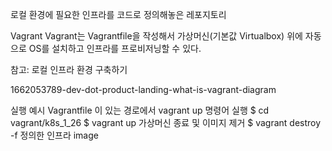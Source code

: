 로컬 환경에 필요한 인프라를 코드로 정의해놓은 레포지토리

Vagrant
Vagrant는 Vagrantfile을 작성해서 가상머신(기본값 Virtualbox) 위에 자동으로 OS를 설치하고 인프라를 프로비저닝할 수 있다.

참고: 로컬 인프라 환경 구축하기

1662053789-dev-dot-product-landing-what-is-vagrant-diagram

실행 예시
Vagrantfile 이 있는 경로에서 vagrant up 명령어 실행
$ cd vagrant/k8s_1_26
$ vagrant up
가상머신 종료 및 이미지 제거
$ vagrant destroy -f
정의한 인프라
image
